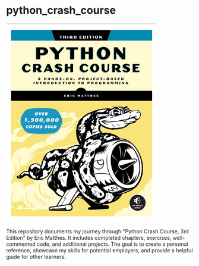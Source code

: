 # python_crash_course
![Python Crash Course book cover](*images/python_crash_course.png)
<p>
This repository documents my journey through "Python Crash Course, 3rd Edition" by Eric Matthes. It includes completed chapters, exercises, well-commented code, and additional projects. The goal is to create a personal reference, showcase my skills for potential employers, and provide a helpful guide for other learners.
</p>
